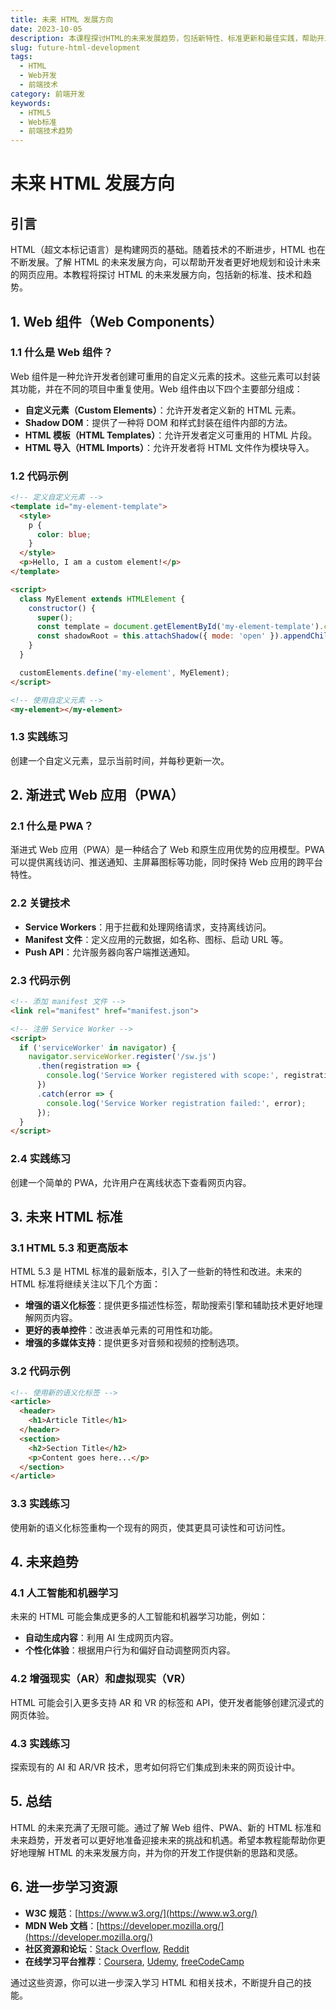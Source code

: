 ```yaml
---
title: 未来 HTML 发展方向
date: 2023-10-05
description: 本课程探讨HTML的未来发展趋势，包括新特性、标准更新和最佳实践，帮助开发者掌握前沿技术。
slug: future-html-development
tags:
  - HTML
  - Web开发
  - 前端技术
category: 前端开发
keywords:
  - HTML5
  - Web标准
  - 前端技术趋势
---
```


# 未来 HTML 发展方向

## 引言

HTML（超文本标记语言）是构建网页的基础。随着技术的不断进步，HTML 也在不断发展。了解 HTML 的未来发展方向，可以帮助开发者更好地规划和设计未来的网页应用。本教程将探讨 HTML 的未来发展方向，包括新的标准、技术和趋势。

## 1. Web 组件（Web Components）

### 1.1 什么是 Web 组件？

Web 组件是一种允许开发者创建可重用的自定义元素的技术。这些元素可以封装其功能，并在不同的项目中重复使用。Web 组件由以下四个主要部分组成：

- **自定义元素（Custom Elements）**：允许开发者定义新的 HTML 元素。
- **Shadow DOM**：提供了一种将 DOM 和样式封装在组件内部的方法。
- **HTML 模板（HTML Templates）**：允许开发者定义可重用的 HTML 片段。
- **HTML 导入（HTML Imports）**：允许开发者将 HTML 文件作为模块导入。

### 1.2 代码示例

```html
<!-- 定义自定义元素 -->
<template id="my-element-template">
  <style>
    p {
      color: blue;
    }
  </style>
  <p>Hello, I am a custom element!</p>
</template>

<script>
  class MyElement extends HTMLElement {
    constructor() {
      super();
      const template = document.getElementById('my-element-template').content;
      const shadowRoot = this.attachShadow({ mode: 'open' }).appendChild(template.cloneNode(true));
    }
  }

  customElements.define('my-element', MyElement);
</script>

<!-- 使用自定义元素 -->
<my-element></my-element>
```

### 1.3 实践练习

创建一个自定义元素，显示当前时间，并每秒更新一次。

## 2. 渐进式 Web 应用（PWA）

### 2.1 什么是 PWA？

渐进式 Web 应用（PWA）是一种结合了 Web 和原生应用优势的应用模型。PWA 可以提供离线访问、推送通知、主屏幕图标等功能，同时保持 Web 应用的跨平台特性。

### 2.2 关键技术

- **Service Workers**：用于拦截和处理网络请求，支持离线访问。
- **Manifest 文件**：定义应用的元数据，如名称、图标、启动 URL 等。
- **Push API**：允许服务器向客户端推送通知。

### 2.3 代码示例

```html
<!-- 添加 manifest 文件 -->
<link rel="manifest" href="manifest.json">

<!-- 注册 Service Worker -->
<script>
  if ('serviceWorker' in navigator) {
    navigator.serviceWorker.register('/sw.js')
      .then(registration => {
        console.log('Service Worker registered with scope:', registration.scope);
      })
      .catch(error => {
        console.log('Service Worker registration failed:', error);
      });
  }
</script>
```

### 2.4 实践练习

创建一个简单的 PWA，允许用户在离线状态下查看网页内容。

## 3. 未来 HTML 标准

### 3.1 HTML 5.3 和更高版本

HTML 5.3 是 HTML 标准的最新版本，引入了一些新的特性和改进。未来的 HTML 标准将继续关注以下几个方面：

- **增强的语义化标签**：提供更多描述性标签，帮助搜索引擎和辅助技术更好地理解网页内容。
- **更好的表单控件**：改进表单元素的可用性和功能。
- **增强的多媒体支持**：提供更多对音频和视频的控制选项。

### 3.2 代码示例

```html
<!-- 使用新的语义化标签 -->
<article>
  <header>
    <h1>Article Title</h1>
  </header>
  <section>
    <h2>Section Title</h2>
    <p>Content goes here...</p>
  </section>
</article>
```

### 3.3 实践练习

使用新的语义化标签重构一个现有的网页，使其更具可读性和可访问性。

## 4. 未来趋势

### 4.1 人工智能和机器学习

未来的 HTML 可能会集成更多的人工智能和机器学习功能，例如：

- **自动生成内容**：利用 AI 生成网页内容。
- **个性化体验**：根据用户行为和偏好自动调整网页内容。

### 4.2 增强现实（AR）和虚拟现实（VR）

HTML 可能会引入更多支持 AR 和 VR 的标签和 API，使开发者能够创建沉浸式的网页体验。

### 4.3 实践练习

探索现有的 AI 和 AR/VR 技术，思考如何将它们集成到未来的网页设计中。

## 5. 总结

HTML 的未来充满了无限可能。通过了解 Web 组件、PWA、新的 HTML 标准和未来趋势，开发者可以更好地准备迎接未来的挑战和机遇。希望本教程能帮助你更好地理解 HTML 的未来发展方向，并为你的开发工作提供新的思路和灵感。

## 6. 进一步学习资源

- **W3C 规范**：[https://www.w3.org/](https://www.w3.org/)
- **MDN Web 文档**：[https://developer.mozilla.org/](https://developer.mozilla.org/)
- **社区资源和论坛**：[Stack Overflow](https://stackoverflow.com/), [Reddit](https://www.reddit.com/r/webdev/)
- **在线学习平台推荐**：[Coursera](https://www.coursera.org/), [Udemy](https://www.udemy.com/), [freeCodeCamp](https://www.freecodecamp.org/)

通过这些资源，你可以进一步深入学习 HTML 和相关技术，不断提升自己的技能。